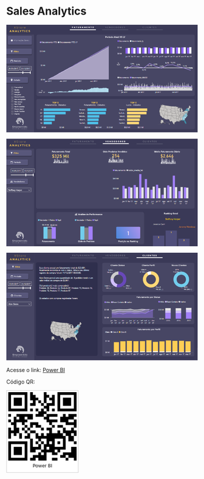 # Sales Analytics

![Análise de Vendas](images/screen_clipping/analise_vendas1_p1.png)

![Análise de Vendas](images/screen_clipping/analise_vendas1_p2.png)

![Análise de Vendas](images/screen_clipping/analise_vendas1_p3.png)

Acesse o link: [Power BI](https://app.powerbi.com/view?r=eyJrIjoiZDNiY2Q3YjItMTdiMy00MThhLThmMDgtZmU0MmVmMmJhYTg3IiwidCI6IjdlYmVmODBjLTEwMjctNDEyOS1iNDg0LWNjZjJiZDNmZDU4ZiJ9)

Código QR:

![Código QR](images/qr_code/analise_vendas1.jpg)
